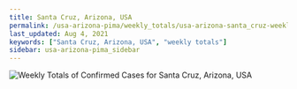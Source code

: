 ```yaml
---
title: Santa Cruz, Arizona, USA
permalink: /usa-arizona-pima/weekly_totals/usa-arizona-santa_cruz-weekly_totals.html
last_updated: Aug 4, 2021
keywords: ["Santa Cruz, Arizona, USA", "weekly totals"]
sidebar: usa-arizona-pima_sidebar
---
```


![Weekly Totals of Confirmed Cases for Santa Cruz, Arizona, USA](/covid_tracker/images/graphs/usa-arizona-santa_cruz-weekly_totals_graph.png)

